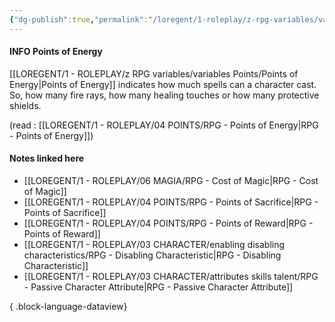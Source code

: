 ```yaml
---
{"dg-publish":true,"permalink":"/loregent/1-roleplay/z-rpg-variables/variables-points/points-of-energy/","noteIcon":""}
---
```


#### INFO Points of Energy

[[LOREGENT/1 - ROLEPLAY/z RPG variables/variables Points/Points of Energy\|Points of Energy]] indicates how much spells can a character cast. So, how many fire rays, how many healing touches or how many protective shields.

(read : [[LOREGENT/1 - ROLEPLAY/04 POINTS/RPG - Points of Energy\|RPG - Points of Energy]])

#### Notes linked here
- [[LOREGENT/1 - ROLEPLAY/06 MAGIA/RPG - Cost of Magic\|RPG - Cost of Magic]]
- [[LOREGENT/1 - ROLEPLAY/04 POINTS/RPG - Points of Sacrifice\|RPG - Points of Sacrifice]]
- [[LOREGENT/1 - ROLEPLAY/04 POINTS/RPG - Points of Reward\|RPG - Points of Reward]]
- [[LOREGENT/1 - ROLEPLAY/03 CHARACTER/enabling disabling characteristics/RPG - Disabling Characteristic\|RPG - Disabling Characteristic]]
- [[LOREGENT/1 - ROLEPLAY/03 CHARACTER/attributes skills talent/RPG - Passive Character Attribute\|RPG - Passive Character Attribute]]

{ .block-language-dataview}
